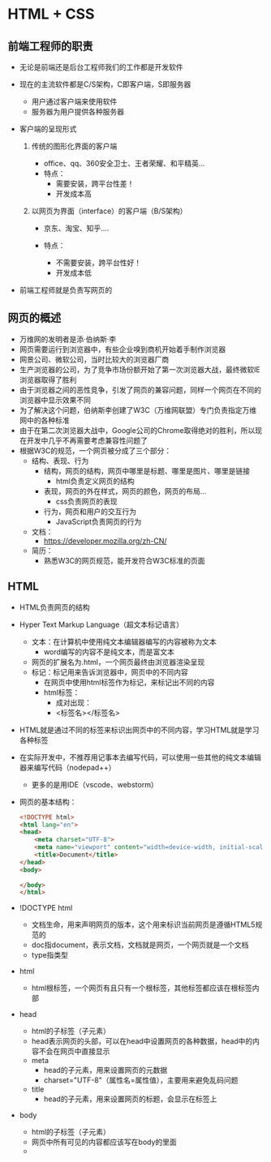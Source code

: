# HTML + CSS

## 前端工程师的职责

* 无论是前端还是后台工程师我们的工作都是开发软件

* 现在的主流软件都是C/S架构，C即客户端，S即服务器

  * 用户通过客户端来使用软件
  * 服务器为用户提供各种服务器

* 客户端的呈现形式

  1. 传统的图形化界面的客户端

     * office、qq、360安全卫士、王者荣耀、和平精英...
     * 特点：
       * 需要安装，跨平台性差！
       * 开发成本高

  2. 以网页为界面（interface）的客户端（B/S架构）

     * 京东、淘宝、知乎....

     * 特点：
       * 不需要安装，跨平台性好！
       * 开发成本低

* 前端工程师就是负责写网页的

## 网页的概述

* 万维网的发明者是添·伯纳斯·李
* 网页需要运行到浏览器中，有些企业嗅到商机开始着手制作浏览器
* 网景公司、微软公司，当时比较大的浏览器厂商
* 生产浏览器的公司，为了竞争市场份额开始了第一次浏览器大战，最终微软IE浏览器取得了胜利
* 由于浏览器之间的恶性竞争，引发了网页的兼容问题，同样一个网页在不同的浏览器中显示效果不同
* 为了解决这个问题，伯纳斯李创建了W3C（万维网联盟）专门负责指定万维网中的各种标准
* 由于在第二次浏览器大战中，Google公司的Chrome取得绝对的胜利，所以现在开发中几乎不再需要考虑兼容性问题了
* 根据W3C的规范，一个网页被分成了三个部分：
  * 结构、表现、行为
    * 结构，网页的结构，网页中哪里是标题、哪里是图片、哪里是链接
      * html负责定义网页的结构
    * 表现，网页的外在样式，网页的颜色，网页的布局...
      * css负责网页的表现
    * 行为，网页和用户的交互行为
      * JavaScript负责网页的行为
  * 文档：
    * https://developer.mozilla.org/zh-CN/
  * 简历：
    * 熟悉W3C的网页规范，能开发符合W3C标准的页面

## HTML

* HTML负责网页的结构
* Hyper Text Markup Language（超文本标记语言）
  * 文本：在计算机中使用纯文本编辑器编写的内容被称为文本
    * word编写的内容不是纯文本，而是富文本
  * 网页的扩展名为.html，一个网页最终由浏览器渲染呈现
  * 标记：标记用来告诉浏览器中，网页中的不同内容
    * 在网页中使用html标签作为标记，来标记出不同的内容
    * html标签：
      * 成对出现：
      * <标签名></标签名>

* HTML就是通过不同的标签来标识出网页中的不同内容，学习HTML就是学习各种标签

* 在实际开发中，不推荐用记事本去编写代码，可以使用一些其他的纯文本编辑器来编写代码（nodepad++）

  * 更多的是用IDE（vscode、webstorm）

* 网页的基本结构：

  ```html
  <!DOCTYPE html>
  <html lang="en">
  <head>
      <meta charset="UTF-8">
      <meta name="viewport" content="width=device-width, initial-scale=1.0">
      <title>Document</title>
  </head>
  <body>
      
  </body>
  </html>
  ```

* !DOCTYPE html
  * 文档生命，用来声明网页的版本，这个用来标识当前网页是遵循HTML5规范的
  * doc指document，表示文档，文档就是网页，一个网页就是一个文档
  * type指类型
* html
  * html根标签，一个网页有且只有一个根标签，其他标签都应该在根标签内部
* head
  * html的子标签（子元素）
  * head表示网页的头部，可以在head中设置网页的各种数据，head中的内容不会在网页中直接显示
  * meta
    * head的子元素，用来设置网页的元数据
    * charset="UTF-8"（属性名=属性值），主要用来避免乱码问题
  * title
    * head的子元素，用来设置网页的标题，会显示在标签上
* body
  * html的子标签（子元素）
  * 网页中所有可见的内容都应该写在body的里面
  * 